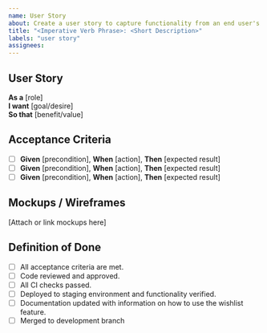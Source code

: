```yaml
---
name: User Story
about: Create a user story to capture functionality from an end user's perspective
title: "<Imperative Verb Phrase>: <Short Description>"
labels: "user story"
assignees: 
---
```


## User Story

**As a** [role]  
**I want** [goal/desire]  
**So that** [benefit/value]

## Acceptance Criteria

<!-- Use the Given-When-Then format for clear, testable criteria, but you are not limited to it.  
Each criterion should be a specific, testable condition that must be met for the story to be considered complete. -->

- [ ] **Given** [precondition], **When** [action], **Then** [expected result]
- [ ] **Given** [precondition], **When** [action], **Then** [expected result]
- [ ] **Given** [precondition], **When** [action], **Then** [expected result]

## Mockups / Wireframes

<!-- 
Attach or link wireframes, sketches, or mockups that visualize this user story.
Keep it low-fidelity as minimal requirement. If you need more than 2 screens to represent this story,
consider breaking it down into smaller user stories.
-->

[Attach or link mockups here]

## Definition of Done

- [ ] All acceptance criteria are met.
- [ ] Code reviewed and approved.
- [ ] All CI checks passed.
- [ ] Deployed to staging environment and functionality verified.
- [ ] Documentation updated with information on how to use the wishlist feature.
- [ ] Merged to development branch

<!-- 
## Technical Notes
[Add technical implementation details or considerations]

## Dependencies
[Add any dependencies or blockers that need to be resolved]

## Related Issues
[Link to related issues or epics]

## Testing Scenarios
Detailed test cases:
-->